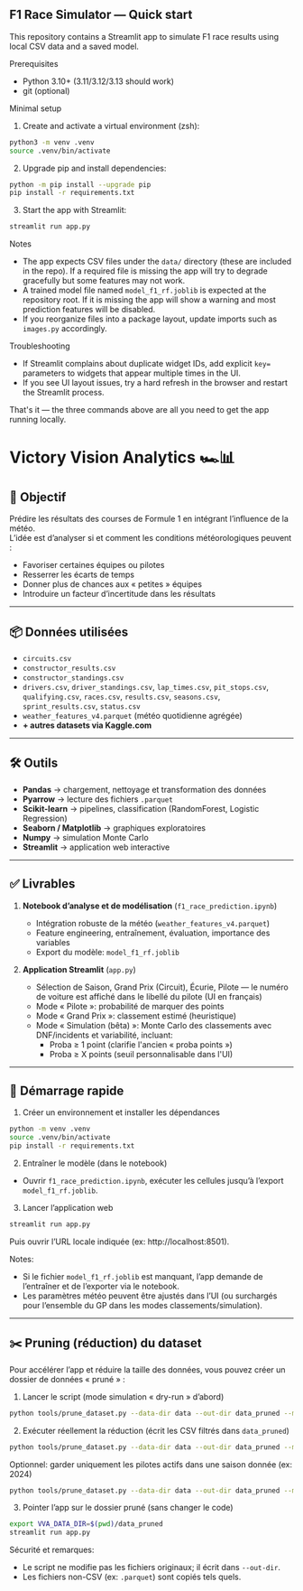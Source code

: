 ## F1 Race Simulator — Quick start

This repository contains a Streamlit app to simulate F1 race results using local CSV data and a saved model.

Prerequisites
- Python 3.10+ (3.11/3.12/3.13 should work)
- git (optional)

Minimal setup

1. Create and activate a virtual environment (zsh):

```bash
python3 -m venv .venv
source .venv/bin/activate
```

2. Upgrade pip and install dependencies:

```bash
python -m pip install --upgrade pip
pip install -r requirements.txt
```

3. Start the app with Streamlit:

```bash
streamlit run app.py
```

Notes
- The app expects CSV files under the `data/` directory (these are included in the repo). If a required file is missing the app will try to degrade gracefully but some features may not work.
- A trained model file named `model_f1_rf.joblib` is expected at the repository root. If it is missing the app will show a warning and most prediction features will be disabled.
- If you reorganize files into a package layout, update imports such as `images.py` accordingly.

Troubleshooting
- If Streamlit complains about duplicate widget IDs, add explicit `key=` parameters to widgets that appear multiple times in the UI.
- If you see UI layout issues, try a hard refresh in the browser and restart the Streamlit process.

That's it — the three commands above are all you need to get the app running locally.
# Victory Vision Analytics 🏎️📊

## 🎯 Objectif
Prédire les résultats des courses de Formule 1 en intégrant l’influence de la météo.  
L’idée est d’analyser si et comment les conditions météorologiques peuvent :  
- Favoriser certaines équipes ou pilotes  
- Resserrer les écarts de temps  
- Donner plus de chances aux « petites » équipes  
- Introduire un facteur d’incertitude dans les résultats  

---

## 📦 Données utilisées
- `circuits.csv`  
- `constructor_results.csv`  
- `constructor_standings.csv`  
- `drivers.csv`, `driver_standings.csv`, `lap_times.csv`, `pit_stops.csv`, `qualifying.csv`, `races.csv`, `results.csv`, `seasons.csv`, `sprint_results.csv`, `status.csv`  
- `weather_features_v4.parquet` (météo quotidienne agrégée)  
- **+ autres datasets via Kaggle.com**  

---

## 🛠️ Outils
- **Pandas** → chargement, nettoyage et transformation des données  
- **Pyarrow** → lecture des fichiers `.parquet`  
- **Scikit-learn** → pipelines, classification (RandomForest, Logistic Regression)  
- **Seaborn / Matplotlib** → graphiques exploratoires  
- **Numpy** → simulation Monte Carlo  
- **Streamlit** → application web interactive  

---

## ✅ Livrables
1. **Notebook d’analyse et de modélisation** (`f1_race_prediction.ipynb`)  
   - Intégration robuste de la météo (`weather_features_v4.parquet`)  
   - Feature engineering, entraînement, évaluation, importance des variables  
   - Export du modèle: `model_f1_rf.joblib`  

2. **Application Streamlit** (`app.py`)  
   - Sélection de Saison, Grand Prix (Circuit), Écurie, Pilote — le numéro de voiture est affiché dans le libellé du pilote (UI en français)  
   - Mode « Pilote »: probabilité de marquer des points  
   - Mode « Grand Prix »: classement estimé (heuristique)  
   - Mode « Simulation (bêta) »: Monte Carlo des classements avec DNF/incidents et variabilité, incluant:
     - Proba ≥ 1 point (clarifie l'ancien « proba points »)
     - Proba ≥ X points (seuil personnalisable dans l'UI)

---

## 🚀 Démarrage rapide

1) Créer un environnement et installer les dépendances

```bash
python -m venv .venv
source .venv/bin/activate
pip install -r requirements.txt
```

2) Entraîner le modèle (dans le notebook)
- Ouvrir `f1_race_prediction.ipynb`, exécuter les cellules jusqu’à l’export `model_f1_rf.joblib`.

3) Lancer l’application web

```bash
streamlit run app.py
```

Puis ouvrir l’URL locale indiquée (ex: http://localhost:8501).

Notes:
- Si le fichier `model_f1_rf.joblib` est manquant, l’app demande de l’entraîner et de l’exporter via le notebook.
- Les paramètres météo peuvent être ajustés dans l’UI (ou surchargés pour l’ensemble du GP dans les modes classements/simulation).

---

## ✂️ Pruning (réduction) du dataset

Pour accélérer l’app et réduire la taille des données, vous pouvez créer un dossier de données « pruné » :

1) Lancer le script (mode simulation « dry-run » d’abord)

```bash
python tools/prune_dataset.py --data-dir data --out-dir data_pruned --min-year 2001 --dry-run
```

2) Exécuter réellement la réduction (écrit les CSV filtrés dans `data_pruned`)

```bash
python tools/prune_dataset.py --data-dir data --out-dir data_pruned --min-year 2001
```

Optionnel: garder uniquement les pilotes actifs dans une saison donnée (ex: 2024)

```bash
python tools/prune_dataset.py --data-dir data --out-dir data_pruned --min-year 2001 --keep-season 2024
```

3) Pointer l’app sur le dossier pruné (sans changer le code)

```bash
export VVA_DATA_DIR=$(pwd)/data_pruned
streamlit run app.py
```

Sécurité et remarques:
- Le script ne modifie pas les fichiers originaux; il écrit dans `--out-dir`.
- Les fichiers non-CSV (ex: `.parquet`) sont copiés tels quels.
